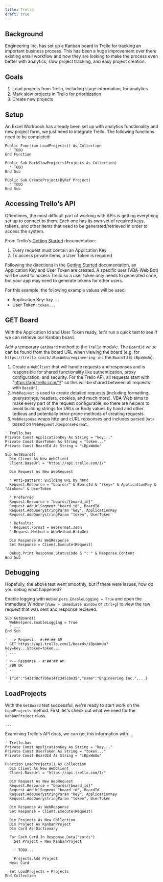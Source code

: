```yaml
---
title: Trello
draft: true
---
```

## Background

Engineering Inc. has set up a Kanban board in Trello for tracking an important business process. This has been a huge improvement over there existing email workflow and now they are looking to make the process even better with analytics, slow project tracking, and easy project creation.

## Goals

1. Load projects from Trello, including stage information, for analytics
2. Mark slow projects in Trello for prioritization
3. Create new projects


## Setup

An Excel Workbook has already been set up with analytics functionality and new project form, we just need to integrate Trello. The following functions need to be completed:

```VB.net
Public Function LoadProjects() As Collection
  ' TODO
End Function

Public Sub MarkSlowProjects(Projects As Collection)
  ' TODO
End Sub

Public Sub CreateProject(ByRef Project)
  ' TODO
End Sub
```

## Accessing Trello's API

Oftentimes, the most difficult part of working with APIs is getting everything set up to connect to them. Each one has its own set of required keys, tokens, and other items that need to be generated/retrieved in order to access the system.

From Trello's <a href="https://trello.com/docs/gettingstarted/" target="_blank">Getting Started</a> documentation:

1. Every request must contain an Application Key
2. To access private items, a User Token is required

Following the directions in the <a href="https://trello.com/docs/gettingstarted/" target="_blank">Getting Started</a> documentation, an Application Key and User Token are created. A specific user (VBA-Web Bot) will be used to access Trello so a user token only needs to generated once, but your app may need to generate tokens for other users.

For this example, the following example values will be used:

- Application Key: `key...`
- User Token: `token...`

## GET Board

With the Application Id and User Token ready, let's run a quick test to see if we can retrieve our Kanban board.

Add a temporary `GetBoard` method to the `Trello` module. The `BoardId` value can be found from the board URL when viewing the board (e.g. for `https://trello.com/b/iBpxWmUu/engineering-inc` the `BoardId` is `iBpxWmUu`).

1. Create a `WebClient` that will handle requests and responses and is responsible for shared functionality like authentication, proxy configuration, and security. For the Trello API, all requests start with "https://api.trello.com/1/" so this will be shared between all requests with `BaseUrl`.
2. `WebRequest` is used to create detailed requests (including formatting, querystrings, headers, cookies, and much more). VBA-Web aims to make every part of the request configurable, so there are helpers to avoid building strings for URLs or Body values by hand and other tedious and potentially error-prone methods of creating requests.
3. `WebResponse` wraps http and cURL repsonses and includes parsed `Data` based on `WebRequest.ResponseFormat`.

```VB.net
' Trello.bas
Private Const ApplicationKey As String = "key..."
Private Const UserToken As String = "token..."
Private Const BoardId As String = "iBpxWmUu"

Sub GetBoard()
  Dim Client As New WebClient
  Client.BaseUrl = "https://api.trello.com/1/"

  Dim Request As New WebRequest

  ' Anti-pattern: Building URL by hand
  Request.Resource = "boards/" & BoardId & "?key=" & ApplicationKey & "&token=" & UserToken

  ' Preferred
  Request.Resource = "boards/{board_id}"
  Request.AddUrlSegment "board_id", BoardId
  Request.AddQuerystringParam "key", ApplicationKey
  Request.AddQuerystringParam "token", UserToken

  ' Defaults:
  ' Request.Format = WebFormat.Json
  ' Request.Method = WebMethod.HttpGet

  Dim Response As WebResponse
  Set Response = Client.Execute(Request)

  Debug.Print Response.StatusCode & ": " & Response.Content
End Sub
```

## Debugging

Hopefully, the above test went smoothly, but if there were issues, how do you debug what happened?

Enable logging with `WebHelpers.EnableLogging = True` and open the Immediate Window (`View > Immediate Window` or `ctrl+g`) to view the raw request that was sent and response recieved.

```VB.net
Sub GetBoard()
  WebHelpers.EnableLogging = True
  ' ...
End Sub

' --> Request - #:##:## AM
' GET https://api.trello.com/1/boards/iBpxWmUu?key=key...&token=token...
' ...
'
' <-- Response - #:##:## AM
' 200 OK
' ...
'
' {"id":"5431d8cf70be14fc345c8e35","name":"Engineering Inc.",...}
```

## LoadProjects

With the `GetBoard` test successful, we're ready to start work on the `LoadProjects` method. First, let's check out what we need for the `KanbanProject` class.

```VB.net
...
```

Examining Trello's API docs, we can get this information with...

```VB.net
' Trello.bas
Private Const ApplicationKey As String = "key..."
Private Const UserToken As String = "token..."
Private Const BoardId As String = "iBpxWmUu"

Function LoadProjects() As Collection
  Dim Client As New WebClient
  Client.BaseUrl = "https://api.trello.com/1/"

  Dim Request As New WebRequest
  Request.Resource = "boards/{board_id}"
  Request.AddUrlSegment "board_id", BoardId
  Request.AddQuerystringParam "key", ApplicationKey
  Request.AddQuerystringParam "token", UserToken

  Dim Response As WebResponse
  Set Response = Client.Execute(Request)

  Dim Projects As New Collection
  Dim Project As KanbanProject
  Dim Card As Dictionary

  For Each Card In Response.Data("cards")
    Set Project = New KanbanProject

    ' TODO...

    Projects.Add Project
  Next Card

  Set LoadProjects = Projects
End Collection
```
